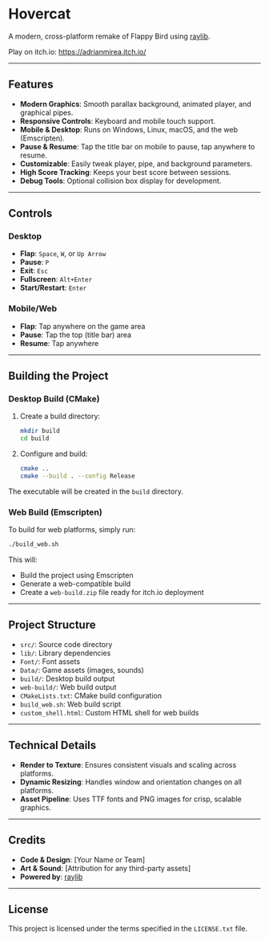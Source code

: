 # Hovercat

A modern, cross-platform remake of Flappy Bird using [raylib](https://www.raylib.com/).

Play on itch.io: https://adrianmirea.itch.io/

---

## Features

- **Modern Graphics**: Smooth parallax background, animated player, and graphical pipes.
- **Responsive Controls**: Keyboard and mobile touch support.
- **Mobile & Desktop**: Runs on Windows, Linux, macOS, and the web (Emscripten).
- **Pause & Resume**: Tap the title bar on mobile to pause, tap anywhere to resume.
- **Customizable**: Easily tweak player, pipe, and background parameters.
- **High Score Tracking**: Keeps your best score between sessions.
- **Debug Tools**: Optional collision box display for development.

---

## Controls

### Desktop
- **Flap**: `Space`, `W`, or `Up Arrow`
- **Pause**: `P`
- **Exit**: `Esc`
- **Fullscreen**: `Alt+Enter`
- **Start/Restart**: `Enter`

### Mobile/Web
- **Flap**: Tap anywhere on the game area
- **Pause**: Tap the top (title bar) area
- **Resume**: Tap anywhere

---

## Building the Project

### Desktop Build (CMake)

1. Create a build directory:
    ```bash
    mkdir build
    cd build
    ```

2. Configure and build:
    ```bash
    cmake ..
    cmake --build . --config Release
    ```

The executable will be created in the `build` directory.

### Web Build (Emscripten)

To build for web platforms, simply run:
```bash
./build_web.sh
```

This will:
- Build the project using Emscripten
- Generate a web-compatible build
- Create a `web-build.zip` file ready for itch.io deployment

---

## Project Structure

- `src/`: Source code directory
- `lib/`: Library dependencies
- `Font/`: Font assets
- `Data/`: Game assets (images, sounds)
- `build/`: Desktop build output
- `web-build/`: Web build output
- `CMakeLists.txt`: CMake build configuration
- `build_web.sh`: Web build script
- `custom_shell.html`: Custom HTML shell for web builds

---

## Technical Details

- **Render to Texture**: Ensures consistent visuals and scaling across platforms.
- **Dynamic Resizing**: Handles window and orientation changes on all platforms.
- **Asset Pipeline**: Uses TTF fonts and PNG images for crisp, scalable graphics.

---

## Credits

- **Code & Design**: [Your Name or Team]
- **Art & Sound**: [Attribution for any third-party assets]
- **Powered by**: [raylib](https://www.raylib.com/)

---

## License

This project is licensed under the terms specified in the `LICENSE.txt` file.
